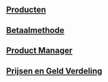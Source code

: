 ## [Producten](Producten)
## [Betaalmethode](Betaalmethode)
## [Product Manager](Product_Manager)
## [Prijsen en Geld Verdeling](Geld)